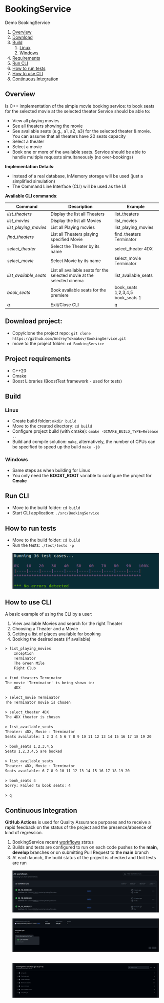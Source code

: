 # BookingService
Demo BookingService 

1. [Overview](#Overview)
2. [Download](#Download)
3. [Build](#Build)
   1. [Linux](#linux_build)
   2. [Windows](#windows_build)
4. [Requirements](#Requirements)
5. [Run CLI](#Run_CLI)
6. [How to run tests](#Tests)
7. [How to use CLI](#CLI)
8. [Continuous Integration](#CI)

<a name="Overview"></a>
## Overview
Is C++ implementation of the simple movie booking service: to book seats for the selected movie at the selected theater
Service should be able to:
- View all playing movies
- See all theaters showing the movie
- See available seats (e.g., a1, a2, a3) for the selected theater & movie.
    You can assume that all theaters have 20 seats capacity
- Select a theater
- Select a movie
- Book one or more of the available seats. Service should be able to handle multiple requests simultaneously (no over-bookings)

**Implementation Details**:
- Instead of a real database, InMemory storage will be used (just a simplified simulation)
- The Command Line Interface (CLI) will be used as the UI

**Available CLI commands**:

| Command                | Description                                                            | Example                                 |
|------------------------|------------------------------------------------------------------------|-----------------------------------------|
| _list_theaters_        | Display the list all Theaters                                          | list_theaters                           |
| _list_movies_          | Display the list all Movies                                            | list_movies                             |
| _list_playing_movies_  | List all Playing movies                                                | list_playing_movies                     |
| _find_theaters_        | List all Theaters playing specified Movie                              | find_theaters Terminator                |
| _select_theater_       | Select the Theater by its name                                         | select_theater 4DX                      |
| _select_movie_         | Select Movie by its name                                               | select_movie Terminator                 |
| _list_available_seats_ | List all available seats for the selected movie at the selected cinema | list_available_seats                    |
| _book_seats_           | Book available seats for the premiere                                  | book_seats 1,2,3,4,5 <br/> book_seats 1 |
| _q_                    | Exit/Close CLI                                                         | q                                       |


<a name="Download"></a>
## Download project:
- Copy/clone the project repo: `git clone https://github.com/AndreyTokmakov/BookingService.git`
- move to the project folder: `cd BookingService`

<a name="Requirements"></a>
## Project requirements
- C++20
- Cmake
- Boost Libraries (BoostTest framework - used for tests)

<a name="Build"></a>
## Build
<a name="linux_build"></a>
### Linux 
- Create build folder: `mkdir build`
- Move to the created directory: `cd build`
- Configure project build (with cmake): `cmake -DCMAKE_BUILD_TYPE=Release ..`
- Build and compile solution: `make`,
  alternatively, the number of CPUs can be specified to speed up the build `make -j8`

<a name="windows_build"></a>
### Windows
- Same steps as when building for Linux 
- You only need the **BOOST_ROOT** variable to configure the project for **Cmake**

<a name="Run_CLI"></a>
## Run CLI
- Move to the build folder: `cd build`
- Start CLI application: `./src/BookingService`


<a name="Tests"></a>
## How to run tests
- Move to the build folder: `cd build`
- Run the tests: `./test/tests -p`
   </br></br>![UnitTestsLocal](https://github.com/AndreyTokmakov/BookingService/blob/metadata/images/Unit_Test_local.png)
 

<a name="CLI"></a>
## How to use CLI
A basic example of using the CLI by a user:
1. View available Movies and search for the right Theater
2. Choosing a Theater and a Movie
3. Getting a list of places available for booking
4. Booking the desired seats (if available)
```
> list_playing_movies
	Inception
	Terminator
	The Green Mile
	Fight Club

> find_theaters Terminator
The movie 'Terminator' is being shown in:
	4DX

> select_movie Terminator
The Terminator movie is chosen

> select_theater 4DX
The 4DX theater is chosen

> list_available_seats
Theater: 4DX, Movie : Terminator
Seats available: 1 2 3 4 5 6 7 8 9 10 11 12 13 14 15 16 17 18 19 20

> book_seats 1,2,3,4,5
Seats 1,2,3,4,5 are booked

> list_available_seats
Theater: 4DX, Movie : Terminator
Seats available: 6 7 8 9 10 11 12 13 14 15 16 17 18 19 20 

> book_seats 4        
Sorry: Failed to book seats: 4

> q
```

<a name="CI"></a>
## Continuous Integration
**GitHub Actions** is used for Quality Assurance purposes and to receive a rapid 
feedback on the status of the project and the presence/absence of kind of regression.
1. BookingService recent [workflows](https://github.com/AndreyTokmakov/BookingService/actions) status <br />
2. Builds and tests are configured to run on each code pushes to the **main**, **develop**
branches or on submitting Pull Request to the **main** branch
3. At each launch, the build status of the project is checked and Unit tests are run
   </br></br>![workflows](https://github.com/AndreyTokmakov/BookingService/blob/metadata/images/Actions_1.png)
   </br></br>![Unit-tests status](https://github.com/AndreyTokmakov/BookingService/blob/metadata/images/Actions_2.png)
   </br></br></br>![Pipeline](https://github.com/AndreyTokmakov/BookingService/blob/metadata/images/Actions_3.png)
